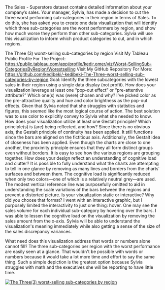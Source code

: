 The Sales - Superstore dataset contains detailed information about your company’s sales. Your manager, Sylvia, has made a decision to cut the three worst performing sub-categories in their region in terms of Sales. To do this, she has asked you to create one data visualization that will identify which three sub-categories are the worst performers by region, and show how much worse they perform than other sub-categories. Sylvia will use this visualization to inform which product categories to cut, and in which regions.

The Three (3) worst-selling sub-categories by region
Visit My Tableau Public Profile For The Project: https://public.tableau.com/app/profile/kedir.omer/viz/Worst-SellingSub-CategoriesByRegion/Worestselling
Visit My GitHub Repository For More: https://github.com/kedibeki/-kedibeki-The-Three-worst-selling-sub-categories-by-region
Goal: Identify the three subcategories with the lowest sales in their region using a single data display (not profit).
How does your visualization leverage at least one “pop-out effect” or “pre-attentive attribute?” Which one(s) was (were) chosen and why?
I've picked color as the pre-attractive quality and hue and color brightness as the pop-out effects. Given that Sylvia noted that she struggles with statistics and figures, this seemed like the most logical course of action. The best solution was to use color to explicitly convey to Sylvia what she needed to know.
How does your visualization utilize at least one Gestalt principle? Which principle(s) is (are) being reflected, and how?
Since there is no obvious axis, the Gestalt principle of continuity has been applied. It still functions since the bars are aligned on the fictitious axis.
Additionally, the Gestalt idea of closeness has been applied. Even though the charts are close to one another, the proximity principle ensures that they all form distinct groups even without borders. It is easy to see how the various regions are grouping together.
How does your design reflect an understanding of cognitive load and clutter?
It is possible to fully understand what the charts are attempting to tell in one glance by removing as many lines and borders from the charts' surfaces and between them. The cognitive load is significantly reduced when only two colors—one of which is a relatively neutral grey—are used. The modest vertical reference line was purposefully omitted to aid in understanding the scale variations of the bars between the regions and prevent a distorted picture.
Is your visualization static or interactive? Why did you choose that format?
I went with an interactive graphic, but I purposely limited the interactivity to just one thing: hover. One may see the sales volume for each individual sub-category by hovering over the bars. I was able to lessen the cognitive load on the visualization by removing the sales amount from the x-axis. Sylvia will be able to understand the visualization's meaning immediately while also getting a sense of the size of the sales discrepancy variances.


What need does this visualization address that words or numbers alone cannot fill?
The three sub-categories per region with the worst performance are easily seen at a glance. That wouldn't be possible with words or numbers because it would take a lot more time and effort to say the same thing. Such a simple depiction is the greatest option because Sylvia struggles with math and the executives she will be reporting to have little time.


<div class='tableauPlaceholder' id='viz1666089276434' style='position: relative'><noscript><a href='#'><img alt='The Three(3) worst-selling sub-categories by region ' src='https:&#47;&#47;public.tableau.com&#47;static&#47;images&#47;Wo&#47;Worst-SellingSub-CategoriesByRegion&#47;Worestselling&#47;1_rss.png' style='border: none' /></a></noscript><object class='tableauViz'  style='display:none;'><param name='host_url' value='https%3A%2F%2Fpublic.tableau.com%2F' /> <param name='embed_code_version' value='3' /> <param name='site_root' value='' /><param name='name' value='Worst-SellingSub-CategoriesByRegion&#47;Worestselling' /><param name='tabs' value='no' /><param name='toolbar' value='yes' /><param name='static_image' value='https:&#47;&#47;public.tableau.com&#47;static&#47;images&#47;Wo&#47;Worst-SellingSub-CategoriesByRegion&#47;Worestselling&#47;1.png' /> <param name='animate_transition' value='yes' /><param name='display_static_image' value='yes' /><param name='display_spinner' value='yes' /><param name='display_overlay' value='yes' /><param name='display_count' value='yes' /><param name='language' value='en-US' /></object></div>               
